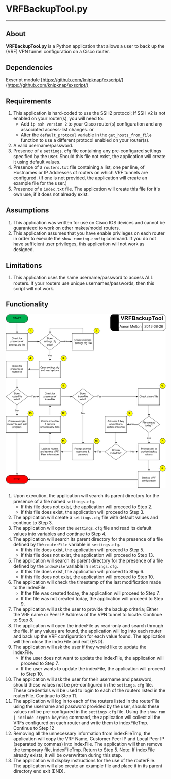# VRFBackupTool.py #
----------

## About ##
**VRFBackupTool.py** is a Python application that allows a user to back up the
(VRF) VPN tunnel configuration on a Cisco router.

## Dependencies ##
Exscript module [https://github.com/knipknap/exscript/](https://github.com/knipknap/exscript/)

## Requirements ##
1. This application is hard-coded to use the SSH2 protocol; If SSH v2 is not
   enabled on your router(s), you will need to:
   * Add `ip ssh version 2` to your Cisco router(s) configuration and any 
   associated access-list changes.
   or
   * Alter the `default_protocol` variable in the `get_hosts_from_file` function
   to use a different protocol enabled on your router(s).
2. A valid username/password.
3. Presence of a `settings.cfg` file containing any pre-configured settings
   specified by the user.  Should this file not exist, the application will
   create it using default values.
3. Presence of a `routers.txt` file containing a list, one per line, of 
   Hostnames or IP Addresses of routers on which VRF tunnels are configured.
   (If one is not provided, the application will create an example file for
   the user.)
4. Presence of a `index.txt` file. The application will create this file for
   it's own use, if it does not already exist.

## Assumptions ##
1. This application was written for use on Cisco IOS devices and cannot be
   guaranteed to work on other makes/model routers.
2. This application assumes that you have enable privileges on each router
   in order to execute the `show running-config` command.  If you do not
   have sufficient user privileges, this application will not work as
   designed.

## Limitations ##
1. This application uses the same username/password to access ALL routers. If
   your routers use unique usernames/passwords, then this script will not work.

## Functionality ##
![](VRFBackupTool.png)

1. Upon execution, the application will search its parent directory for the
   presence of a file named `settings.cfg`.
   * If this file does not exist, the application will proceed to Step 2.
   * If this file does exist, the application will proceed to Step 3.
2. The application will create a `settings.cfg` file with default values
   and continue to Step 3.
3. The application will open the `settings.cfg` file and read its default
   values into variables and continue to Step 4.
4. The application will search its parent directory for the presence of a file
   defined by the `routerFile` variable in `settings.cfg`.
   * If this file does exist, the application will proceed to Step 5.
   * If this file does not exist, the application will proceed to Step 13.
5. The application will search its parent directory for the presence of a file
   defined by the `indexFile` variable in `settings.cfg`.
   * If this file does exist, the application will proceed to Step 6.
   * If this file does not exist, the application will proceed to Step 10.
6. The application will check the timestamp of the last modification made to
   the indexFile.
   * If the file was created today, the application will proceed to Step 7.
   * If the file was not created today, the application will proceed to Step 9.
7. The application will ask the user to provide the backup criteria; Either
   the VRF name or Peer IP Address of the VPN tunnel to locate.  Continue to
   Step 8.
8. The application will open the indexFile as read-only and search through the
   file.  If any values are found, the application will log into each router
   and back up the VRF configuration for each value found.  The application 
   will then close the indexFile and exit (END).
9. The application will ask the user if they would like to update the indexFile.
   * If the user does not want to update the indexFile, the application will 
   proceed to Step 7.
   * If the user wants to update the indexFile, the application will proceed 
   to Step 10.
10. The application will ask the user for their username and password, should
    these values not be pre-configured in the `settings.cfg` file.  These
    credentials will be used to login to each of the routers listed in the 
    routerFile.  Continue to Step 11.
11. The application will log in to each of the routers listed in the routerFile
    using the username and password provided by the user, should these values
	not be pre-configured in the `settings.cfg` file. Using the 
	`show run | include crypto keyring` command, the application will collect 
	all the VRFs configured on each router and write them to indexFileTmp.  
	Continue to Step 12
12. Removing all the unnecessary information from indexFileTmp, the application
    will copy the VRF Name, Customer Peer IP and Local Peer IP (separated by 
	commas) into indexFile.  The application will then remove the temporary file,
	indexFileTmp.  Return to Step 5.
    Note: If indexFile already exists, it will be overwritten during this step.
13. The application will display instructions for the use of the routerFile.  
	The application will also create an example file and place it in its parent
	directory end exit (END).
